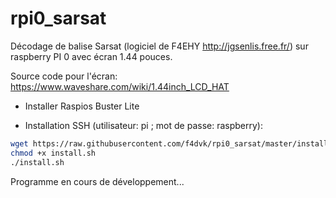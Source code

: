 # rpi0_sarsat

Décodage de balise Sarsat (logiciel de F4EHY http://jgsenlis.free.fr/) sur raspberry PI 0 avec écran 1.44 pouces.

Source code pour l'écran: https://www.waveshare.com/wiki/1.44inch_LCD_HAT

- Installer Raspios Buster Lite

- Installation SSH (utilisateur: pi ; mot de passe: raspberry):

```sh
wget https://raw.githubusercontent.com/f4dvk/rpi0_sarsat/master/install.sh
chmod +x install.sh
./install.sh
```

Programme en cours de développement...
